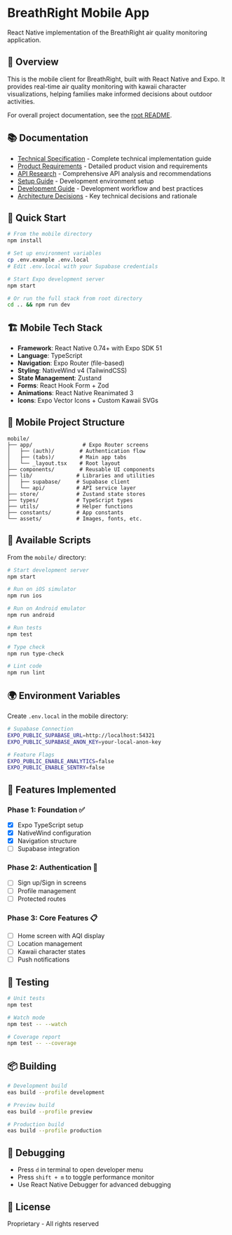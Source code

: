 # BreathRight Mobile App

React Native implementation of the BreathRight air quality monitoring application.

## 📱 Overview

This is the mobile client for BreathRight, built with React Native and Expo. It provides real-time air quality monitoring with kawaii character visualizations, helping families make informed decisions about outdoor activities.

For overall project documentation, see the [root README](../README.md).

## 📚 Documentation

- [Technical Specification](../docs/specs/technical-spec.md) - Complete technical implementation guide
- [Product Requirements](../docs/specs/product-requirements.md) - Detailed product vision and requirements
- [API Research](../docs/specs/api-research.md) - Comprehensive API analysis and recommendations
- [Setup Guide](../docs/SETUP.md) - Development environment setup
- [Development Guide](../docs/DEVELOPMENT.md) - Development workflow and best practices
- [Architecture Decisions](../docs/architecture/decisions.md) - Key technical decisions and rationale

## 🚀 Quick Start

```bash
# From the mobile directory
npm install

# Set up environment variables
cp .env.example .env.local
# Edit .env.local with your Supabase credentials

# Start Expo development server
npm start

# Or run the full stack from root directory
cd .. && npm run dev
```

## 🏗️ Mobile Tech Stack

- **Framework**: React Native 0.74+ with Expo SDK 51
- **Language**: TypeScript
- **Navigation**: Expo Router (file-based)
- **Styling**: NativeWind v4 (TailwindCSS)
- **State Management**: Zustand
- **Forms**: React Hook Form + Zod
- **Animations**: React Native Reanimated 3
- **Icons**: Expo Vector Icons + Custom Kawaii SVGs

## 📁 Mobile Project Structure

```
mobile/
├── app/                # Expo Router screens
│   ├── (auth)/        # Authentication flow
│   ├── (tabs)/        # Main app tabs
│   └── _layout.tsx    # Root layout
├── components/        # Reusable UI components
├── lib/              # Libraries and utilities
│   ├── supabase/     # Supabase client
│   └── api/          # API service layer
├── store/            # Zustand state stores
├── types/            # TypeScript types
├── utils/            # Helper functions
├── constants/        # App constants
└── assets/           # Images, fonts, etc.
```

## 🔧 Available Scripts

From the `mobile/` directory:

```bash
# Start development server
npm start

# Run on iOS simulator
npm run ios

# Run on Android emulator  
npm run android

# Run tests
npm test

# Type check
npm run type-check

# Lint code
npm run lint
```

## 🌍 Environment Variables

Create `.env.local` in the mobile directory:

```bash
# Supabase Connection
EXPO_PUBLIC_SUPABASE_URL=http://localhost:54321
EXPO_PUBLIC_SUPABASE_ANON_KEY=your-local-anon-key

# Feature Flags
EXPO_PUBLIC_ENABLE_ANALYTICS=false
EXPO_PUBLIC_ENABLE_SENTRY=false
```

## 📱 Features Implemented

### Phase 1: Foundation ✅
- [x] Expo TypeScript setup
- [x] NativeWind configuration
- [x] Navigation structure
- [ ] Supabase integration

### Phase 2: Authentication 🚧
- [ ] Sign up/Sign in screens
- [ ] Profile management
- [ ] Protected routes

### Phase 3: Core Features 📋
- [ ] Home screen with AQI display
- [ ] Location management
- [ ] Kawaii character states
- [ ] Push notifications

## 🧪 Testing

```bash
# Unit tests
npm test

# Watch mode
npm test -- --watch

# Coverage report
npm test -- --coverage
```

## 📦 Building

```bash
# Development build
eas build --profile development

# Preview build
eas build --profile preview

# Production build
eas build --profile production
```

## 🐛 Debugging

- Press `d` in terminal to open developer menu
- Press `shift + m` to toggle performance monitor
- Use React Native Debugger for advanced debugging

## 📄 License

Proprietary - All rights reserved